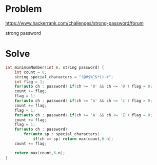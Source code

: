 # Problem
https://www.hackerrank.com/challenges/strong-password/forum

strong password

# Solve
```c++
int minimumNumber(int n, string password) {
    int count = 0;
    string special_characters = "!@#$%^&*()-+";
    int flag = 1;
    for(auto ch : password) if(ch >= '0' && ch <= '9') flag = 0;
    count += flag;
    flag = 1;
    for(auto ch : password) if(ch >= 'a' && ch <= 'z') flag = 0;
    count += flag;
    flag = 1;
    for(auto ch : password) if(ch >= 'A' && ch <= 'Z') flag = 0;
    count += flag;
    flag = 1;
    for(auto ch : password) 
        for(auto sp : special_characters)
            if(ch == sp) return max(count,6-n);
    count += flag;

    return max(count,6-n);
}
```

